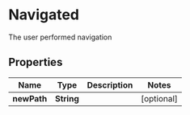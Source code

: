 

# Navigated

The user performed navigation
## Properties

Name | Type | Description | Notes
------------ | ------------- | ------------- | -------------
**newPath** | **String** |  |  [optional]



